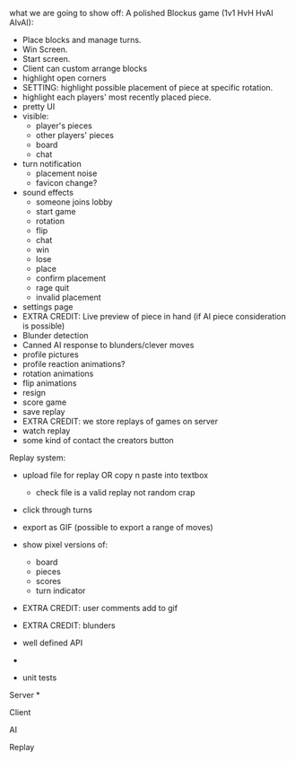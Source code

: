 

what we are going to show off:
A polished Blockus game (1v1 HvH HvAI AIvAI):
* Place blocks and manage turns.
* Win Screen.
* Start screen.
* Client can custom arrange blocks
* highlight open corners
* SETTING: highlight possible placement of piece at specific rotation.
* highlight each players' most recently placed piece.
* pretty UI
* visible:
  * player's pieces
  * other players' pieces
  * board
  * chat
* turn notification
  * placement noise
  * favicon change?
* sound effects
  * someone joins lobby
  * start game
  * rotation
  * flip
  * chat
  * win
  * lose
  * place
  * confirm placement
  * rage quit
  * invalid placement
* settings page
* EXTRA CREDIT: Live preview of piece in hand (if AI piece consideration is possible)
* Blunder detection
* Canned AI response to blunders/clever moves
* profile pictures
* profile reaction animations?
* rotation animations
* flip animations
* resign
* score game
* save replay
* EXTRA CREDIT: we store replays of games on server
* watch replay
* some kind of contact the creators button

Replay system:
 * upload file for replay OR copy n paste into textbox
   * check file is a valid replay not random crap
 * click through turns
 * export as GIF (possible to export a range of moves)
 * show pixel versions of:
   * board
   * pieces
   * scores
   * turn indicator
 * EXTRA CREDIT: user comments add to gif
 * EXTRA CREDIT: blunders
 

* well defined API
* 
* unit tests

Server
* 

Client


AI

Replay
